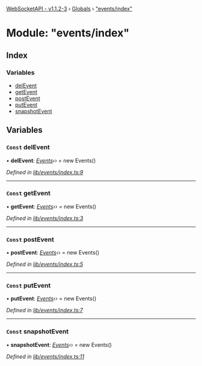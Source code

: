[WebSocketAPI - v1.1.2-3](../README.md) › [Globals](../globals.md) › ["events/index"](_events_index_.md)

# Module: "events/index"

## Index

### Variables

* [delEvent](_events_index_.md#const-delevent)
* [getEvent](_events_index_.md#const-getevent)
* [postEvent](_events_index_.md#const-postevent)
* [putEvent](_events_index_.md#const-putevent)
* [snapshotEvent](_events_index_.md#const-snapshotevent)

## Variables

### `Const` delEvent

• **delEvent**: *[Events](../classes/_events_event_.events.md)‹›* = new Events()

*Defined in [lib/events/index.ts:9](https://github.com/wallsmetalroofing/WebSocketAPI/blob/dd2bbc9/lib/events/index.ts#L9)*

___

### `Const` getEvent

• **getEvent**: *[Events](../classes/_events_event_.events.md)‹›* = new Events()

*Defined in [lib/events/index.ts:3](https://github.com/wallsmetalroofing/WebSocketAPI/blob/dd2bbc9/lib/events/index.ts#L3)*

___

### `Const` postEvent

• **postEvent**: *[Events](../classes/_events_event_.events.md)‹›* = new Events()

*Defined in [lib/events/index.ts:5](https://github.com/wallsmetalroofing/WebSocketAPI/blob/dd2bbc9/lib/events/index.ts#L5)*

___

### `Const` putEvent

• **putEvent**: *[Events](../classes/_events_event_.events.md)‹›* = new Events()

*Defined in [lib/events/index.ts:7](https://github.com/wallsmetalroofing/WebSocketAPI/blob/dd2bbc9/lib/events/index.ts#L7)*

___

### `Const` snapshotEvent

• **snapshotEvent**: *[Events](../classes/_events_event_.events.md)‹›* = new Events()

*Defined in [lib/events/index.ts:11](https://github.com/wallsmetalroofing/WebSocketAPI/blob/dd2bbc9/lib/events/index.ts#L11)*
